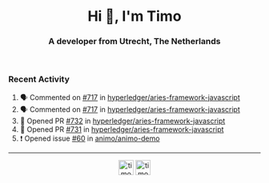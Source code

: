 <h1 align="center">Hi 👋, I'm Timo</h1>
<h3 align="center">A developer from Utrecht, The Netherlands</h3>
<br/>
<!-- https://github.com/rahuldkjain/github-profile-readme-generator --!>

<!--  <p align="left"><img src="https://github-readme-stats.vercel.app/api?username=timoglastra&show_icons=true&count_private=true&" alt="timoglastra" /></p> --!>

<!--
Github language stats
<p align="left"><img src="https://github-readme-stats.vercel.app/api/top-langs/?username=timoglastra&layout=compact" alt="timoglastra" /><p>
-->

<!-- Codestats language stats -->
<!-- <p align="left"><img src="https://codestats-readme.vercel.app/api/top-langs/?username=timoglastra&layout=compact&language_count=12" alt="timoglastra" /><p>    --!>
  
<h3>Recent Activity</h3>

<!--START_SECTION:activity-->
1. 🗣 Commented on [#717](https://github.com/hyperledger/aries-framework-javascript/issues/717) in [hyperledger/aries-framework-javascript](https://github.com/hyperledger/aries-framework-javascript)
2. 🗣 Commented on [#717](https://github.com/hyperledger/aries-framework-javascript/issues/717) in [hyperledger/aries-framework-javascript](https://github.com/hyperledger/aries-framework-javascript)
3. 💪 Opened PR [#732](https://github.com/hyperledger/aries-framework-javascript/pull/732) in [hyperledger/aries-framework-javascript](https://github.com/hyperledger/aries-framework-javascript)
4. 💪 Opened PR [#731](https://github.com/hyperledger/aries-framework-javascript/pull/731) in [hyperledger/aries-framework-javascript](https://github.com/hyperledger/aries-framework-javascript)
5. ❗️ Opened issue [#60](https://github.com/animo/animo-demo/issues/60) in [animo/animo-demo](https://github.com/animo/animo-demo)
<!--END_SECTION:activity-->

---

<p align="center">
<a href="https://twitter.com/timoglastra" target="blank"><img align="center" src="https://cdn.jsdelivr.net/npm/simple-icons@3.0.1/icons/twitter.svg" alt="timoglastra" height="30" width="30" /></a>
<a href="https://linkedin.com/in/timoglastra" target="blank"><img align="center" src="https://cdn.jsdelivr.net/npm/simple-icons@3.0.1/icons/linkedin.svg" alt="timoglastra" height="30" width="30" /></a>
</p>



